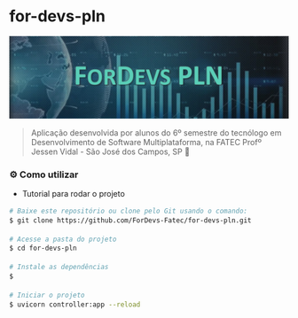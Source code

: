 # for-devs-pln
<img src = "https://github.com/ForDevs-Fatec/Documentation/blob/main/pln.jpg" >


> Aplicação desenvolvida por alunos do 6º semestre do tecnólogo em Desenvolvimento de Software Multiplataforma, na FATEC Profº Jessen Vidal - São José dos Campos, SP :rocket:


### :gear: Como utilizar

- Tutorial para rodar o projeto

```bash
# Baixe este repositório ou clone pelo Git usando o comando:
$ git clone https://github.com/ForDevs-Fatec/for-devs-pln.git

# Acesse a pasta do projeto
$ cd for-devs-pln

# Instale as dependências
$

# Iniciar o projeto
$ uvicorn controller:app --reload


```
